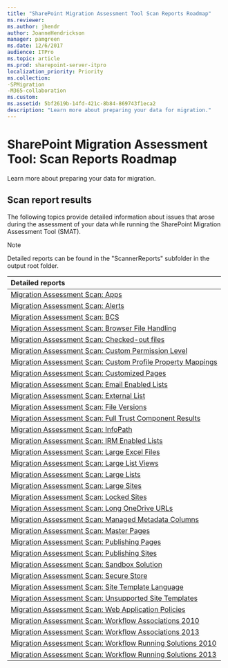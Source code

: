 ```yaml
---
title: "SharePoint Migration Assessment Tool Scan Reports Roadmap"
ms.reviewer: 
ms.author: jhendr
author: JoanneHendrickson
manager: pamgreen
ms.date: 12/6/2017
audience: ITPro
ms.topic: article
ms.prod: sharepoint-server-itpro
localization_priority: Priority
ms.collection:
-SPMigration
-M365-collaboration
ms.custom:
ms.assetid: 5bf2619b-14fd-421c-8b84-869743f1eca2
description: "Learn more about preparing your data for migration."
---
```


# SharePoint Migration Assessment Tool: Scan Reports Roadmap

Learn more about preparing your data for migration.
  
## Scan report results

The following topics provide detailed information about issues that arose during the assessment of your data while running the SharePoint Migration Assessment Tool (SMAT). 
  
> [!NOTE]
> Detailed reports can be found in the "ScannerReports" subfolder in the output root folder. 
  
|**Detailed reports**|
|:-----|
|[Migration Assessment Scan: Apps](migration-assessment-scan-apps.md) <br/> |
|[Migration Assessment Scan: Alerts](migration-assessment-scan-alerts.md) <br/> |
|[Migration Assessment Scan: BCS](migration-assessment-scan-bcs.md) <br/> |
|[Migration Assessment Scan: Browser File Handling](migration-assessment-scan-browser-file-handling.md) <br/> |
|[Migration Assessment Scan: Checked-out files](migration-assessment-scan-checked-out-files.md) <br/> |
|[Migration Assessment Scan: Custom Permission Level](migration-assessment-scan-custom-permission-level.md) <br/> |
|[Migration Assessment Scan: Custom Profile Property Mappings](migration-assessment-scan-custom-profile-property-mappings.md) <br/> |
|[Migration Assessment Scan: Customized Pages](migration-assessment-scan-customized-pages.md) <br/> |
|[Migration Assessment Scan: Email Enabled Lists](migration-assessment-scan-email-enabled-lists.md) <br/> |
|[Migration Assessment Scan: External List](migration-assessment-scan-external-list.md) <br/> |
|[Migration Assessment Scan: File Versions](migration-assessment-scan-file-versions.md) <br/> |
|[Migration Assessment Scan: Full Trust Component Results](migration-assessment-scan-full-trust-component-results.md) <br/> |
|[Migration Assessment Scan: InfoPath](migration-assessment-scan-infopath.md) <br/> |
|[Migration Assessment Scan: IRM Enabled Lists](migration-assessment-scan-irm-enabled-lists.md) <br/> |
|[Migration Assessment Scan: Large Excel Files](migration-assessment-scan-large-excel-files.md) <br/> |
|[Migration Assessment Scan: Large List Views](migration-assessment-scan-large-list-views.md) <br/> |
|[Migration Assessment Scan: Large Lists](migration-assessment-scan-large-lists.md) <br/> |
|[Migration Assessment Scan: Large Sites](migration-assessment-scan-large-sites.md) <br/> |
|[Migration Assessment Scan: Locked Sites](migration-assessment-scan-locked-sites.md) <br/> |
|[Migration Assessment Scan: Long OneDrive URLs](migration-assessment-scan-long-onedrive-urls.md) <br/> |
|[Migration Assessment Scan: Managed Metadata Columns](migration-assessment-scan-managed-metadata-columns.md) <br/> |
|[Migration Assessment Scan: Master Pages](migration-assessment-scan-master-pages.md) <br/> |
|[Migration Assessment Scan: Publishing Pages](migration-assessment-scanpublishing-pages.md) <br/> |
|[Migration Assessment Scan: Publishing Sites](migration-assessment-scan-publishing-sites.md) <br/> |
|[Migration Assessment Scan: Sandbox Solution](migration-assessment-scan-sandbox-solution.md) <br/> |
|[Migration Assessment Scan: Secure Store](migration-assessment-scan-secure-store.md) <br/> |
|[Migration Assessment Scan: Site Template Language](migration-assessment-scan-site-template-language.md) <br/> |
|[Migration Assessment Scan: Unsupported Site Templates](migration-assessment-scan-unsupported-site-templates.md) <br/> |
|[Migration Assessment Scan: Web Application Policies](migration-assessment-scan-web-application-policies.md) <br/> |
|[Migration Assessment Scan: Workflow Associations 2010](migration-assessment-scan-workflow-associations-2010.md) <br/> |
|[Migration Assessment Scan: Workflow Associations 2013](migration-assessment-scan-workflow-associations-2013.md) <br/> |
|[Migration Assessment Scan: Workflow Running Solutions 2010](migration-assessment-scan-workflow-running-solutions-2010.md) <br/> |
|[Migration Assessment Scan: Workflow Running Solutions 2013](migration-assessment-scan-workflow-running-solutions-2013.md) <br/> |
   

